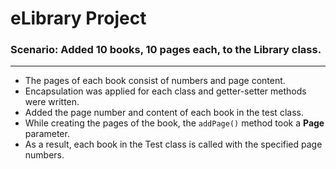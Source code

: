 # eLibrary Project

### Scenario: Added 10 books, 10 pages each, to the Library class.
---
* The pages of each book consist of numbers and page content.<br/>
* Encapsulation was applied for each class and getter-setter methods were written.<br/>
* Added the page number and content of each book in the test class.<br/>
* While creating the pages of the book, the `addPage()` method took a <b>Page</b> parameter.<br/>
* As a result, each book in the Test class is called with the specified page numbers.
